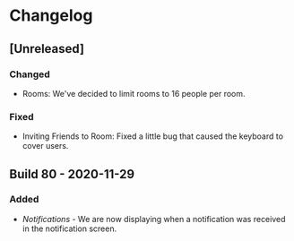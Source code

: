 # Changelog

## [Unreleased]

### Changed
 - Rooms: We've decided to limit rooms to 16 people per room.

### Fixed
 - Inviting Friends to Room: Fixed a little bug that caused the keyboard to cover users.

## Build 80 - 2020-11-29

### Added
 - *Notifications* - We are now displaying when a notification was received in the notification screen.

